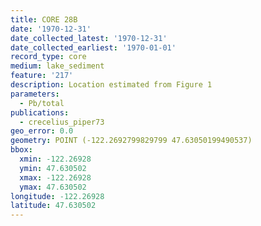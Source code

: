 ```yaml
---
title: CORE 28B
date: '1970-12-31'
date_collected_latest: '1970-12-31'
date_collected_earliest: '1970-01-01'
record_type: core
medium: lake_sediment
feature: '217'
description: Location estimated from Figure 1
parameters:
  - Pb/total
publications:
  - crecelius_piper73
geo_error: 0.0
geometry: POINT (-122.2692799829799 47.63050199490537)
bbox:
  xmin: -122.26928
  ymin: 47.630502
  xmax: -122.26928
  ymax: 47.630502
longitude: -122.26928
latitude: 47.630502
---
```

